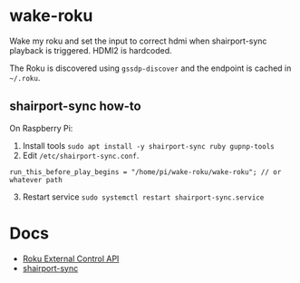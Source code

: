 # wake-roku
Wake my roku and set the input to correct hdmi when shairport-sync playback is triggered. HDMI2 is hardcoded.

The Roku is discovered using `gssdp-discover` and the endpoint is cached in `~/.roku`.

## shairport-sync how-to
On Raspberry Pi:

1. Install tools `sudo apt install -y shairport-sync ruby gupnp-tools`
2. Edit `/etc/shairport-sync.conf`.
```
run_this_before_play_begins = "/home/pi/wake-roku/wake-roku"; // or whatever path
```
3. Restart service `sudo systemctl restart shairport-sync.service`

# Docs

* [Roku External Control API](https://sdkdocs.roku.com/display/sdkdoc/External+Control+API)
* [shairport-sync](https://github.com/mikebrady/shairport-sync)

